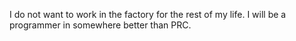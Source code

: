 I do not want to work in the factory for the rest of my life. I will be a programmer in somewhere better than PRC.
